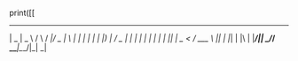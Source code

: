 print([[
   ____  ____      _    ____  ___  _   _ 
  |  _ \|  _ \    / \  / ___|/ _ \| \ | |
  | | | | |_) |  / _ \| |  _| | | |  \| |
  | |_| |  _ <  / ___ \ |_| | |_| | |\  |
  |____/|_| \_\/_/   \_\____|\___/|_| \_|
  
